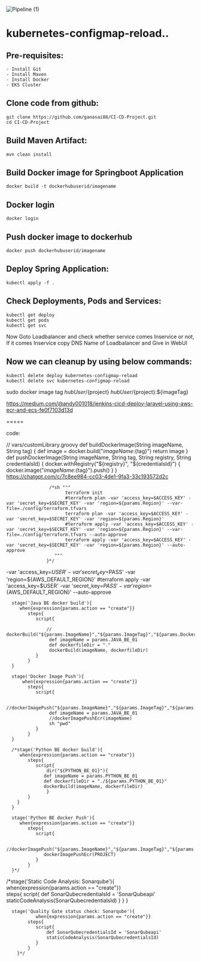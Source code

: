 ![Pipeline (1)](https://user-images.githubusercontent.com/39452579/233925555-ea8327e3-66d1-42e8-9d67-323555073773.jpg)

# kubernetes-configmap-reload..

Pre-requisites:
--------
    - Install Git
    - Install Maven
    - Install Docker
    - EKS Cluster
    
Clone code from github:
-------
    git clone https://github.com/ganasai88/CI-CD-Project.git
    cd CI-CD-Project
    
Build Maven Artifact:
-------
    mvn clean install
 
Build Docker image for Springboot Application
--------------
    docker build -t dockerhubuserid/imagename
  
Docker login
-------------
    docker login
    
Push docker image to dockerhub
-----------
    docker push dockerhubuserid/imagename
    
Deploy Spring Application:
--------
    kubectl apply -f .
    
Check Deployments, Pods and Services:
-------

    kubectl get deploy
    kubectl get pods
    kubectl get svc
    
Now Goto Loadbalancer and check whether service comes Inservice or not, If it comes Inservice copy DNS Name of Loadbalancer and Give in WebUI

 
Now we can cleanup by using below commands:
--------
    kubectl delete deploy kubernetes-configmap-reload
    kubectl delete svc kubernetes-configmap-reload

 sudo docker image tag ${hubUser}/${project} ${hubUser}/${project}:${imageTag}
 
 https://medium.com/@andy001018/jenkins-cicd-deploy-laravel-using-aws-ecr-and-ecs-fe0f7103d13d
 

 =====

code:

// vars/customLibrary.groovy
def buildDockerImage(String imageName, String tag) {
    def image = docker.build("${imageName}:${tag}")
        return image
        }
def pushDockerImage(String imageName, String tag, String registry, String credentialsId) {
    docker.withRegistry("${registry}", "${credentialsId}") {
            docker.image("${imageName}:${tag}").push()
                }
                }
https://chatgpt.com/c/7c8ee984-cc03-4de1-9fa3-33c193572d2c

                    /*sh """
                          terraform init 
                          #terraform plan -var 'access_key=$ACCESS_KEY' -var 'secret_key=$SECRET_KEY' -var 'region=${params.Region}' --var-file=./config/terraform.tfvars
                          terraform plan -var 'access_key=$ACCESS_KEY' -var 'secret_key=$SECRET_KEY' -var 'region=${params.Region}' 
                          #terraform apply -var 'access_key=$ACCESS_KEY' -var 'secret_key=$SECRET_KEY' -var 'region=${params.Region}' --var-file=./config/terraform.tfvars --auto-approve
                          terraform apply -var 'access_key=$ACCESS_KEY' -var 'secret_key=$SECRET_KEY' -var 'region=${params.Region}' --auto-approve
                      """
                   }*/



-var 'access_key=$USER' -var 'secret_key=$PASS' -var 'region=${AWS_DEFAULT_REGION}' 
                   #terraform apply -var 'access_key=$USER' -var 'secret_key=$PASS' -var 'region=${AWS_DEFAULT_REGION}' --auto-approve
                   



      stage('Java BE docker build'){
         when{expression{params.action == "create"}}       
            steps{
               script{
                   
                   // dockerBuild("${params.ImageName}","${params.ImageTag}","${params.DockerHubUser}")
                    def imageName = params.JAVA_BE_01
                    def dockerfileDir = "."
                    dockerBuild(imageName, dockerfileDir)     
               }
            }
      }
    
      stage('Docker Image Push'){
          when{expression{params.action == "create"}}       
            steps{
               script{
                   
                    //dockerImagePush("${params.ImageName}","${params.ImageTag}","${params.DockerHubUser}")
                    def imageName = params.JAVA_BE_01
                    //dockerImagePushEcr(imageName)
                    sh "pwd"
               }
            }
      }
    
      /*stage('Python BE docker build'){
         when{expression{params.action == "create"}}       
            steps{
               script{
                   dir("${PYTHON_BE_01}"){
                  def imageName = params.PYTHON_BE_01
                  def dockerfileDir = "./${params.PYTHON_BE_01}"
                  dockerBuild(imageName, dockerfileDir)
                   }
            }
        }
      }

      stage('Python BE docker Push'){
         when{expression{params.action == "create"}}       
            steps{
               script{
                   
                  //dockerImagePush("${params.ImageName}","${params.ImageTag}","${params.DockerHubUser}")
                  dockerImagePushEcr(PROJECT)
               }
            }
      }*/



  /*stage('Static Code Analysis: Sonarqube'){
               when{expression{params.action == "create"}}      
            steps{
               script{
                   def SonarQubecredentialsId = 'SonarQubeapi'
                   staticCodeAnalysis(SonarQubecredentialsId)
               }
            }
        }
       
      stage('Quality Gate status check: Sonarqube'){
               when{expression{params.action == "create"}}      
            steps{
               script{
                   def SonarQubecredentialsId = 'SonarQubeapi'
                   staticCodeAnalysis(SonarQubecredentialsId)
               }
            }
        }*/